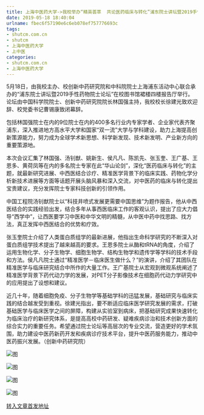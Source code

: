 ```yaml
---
title: 上海中医药大学->我校举办“精英荟萃  共论医药临床与转化”浦东院士讲坛暨2019手性药物院士论坛 | shutcm.com.cn
date: 2019-05-18 18:40:04
urlname: fbec6f57190e6c6eb078ef757776693c
tags: 
- shutcm.com.cn
- shutcm
- 上海中医药大学
- 上中医
categories:
- shutcm.com.cn
- 上海中医药大学
---
```



5月18日，由我校主办、校创新中药研究院和中科院院士上海浦东活动中心联合承办的“浦东院士讲坛暨2019手性药物院士论坛”在校图书馆裙楼四楼报告厅举行。论坛由中国科学院院士、创新中药研究院院长林国强主持，我校校长徐建光致欢迎辞、校党委书记曹锡康致闭幕辞。

包括林国强院士在内的9位院士在内的400多名行业内专家学者、企业家代表齐聚浦东，深入推进地方高水平大学和国家“双一流”大学与学科建设，助力上海提高创新策源能力，努力成为全球学术新思想、科学新发现、技术新发明、产业新方向的重要策源地。

本次会议汇集了林国强、汤钊猷、姚新生、侯凡凡、陈凯先、张玉奎、王广基、王恩多、黄荷凤等在内的多名院士专家在此“华山论剑”，深化“医药临床与转化”的主题，就最新研究进展、中西医结合诊疗、精准医学背景下的临床实践、药物化学分析新技术进展等方面等话题开展头脑风暴和深入交流，对中医药的临床与转化提出宝贵建议，充分发挥院士专家科技创新的引领作用。

中国工程院汤钊猷院士以“科技井喷式发展更需要中国思维”为题作报告，他从中西医结合的实践经验出发，结合多年从事西医临床工作的客观认识，提出了应大力倡导“西学中”，让西医要学习中医和中华文明的精髓，从中医中药中找思路、找方法，真正发挥中西医结合的优势和疗效。

张玉奎院士介绍了人类蛋白质组学的最新进展，他指出生命科学研究的不断深入对蛋白质组学技术提出了越来越高的要求。王恩多院士从酶和tRNA的角度，介绍了运用生物化学、分子生物学、细胞生物学、结构生物学和遗传学等学科的技术手段和方法。侯凡凡院士通过“精准医学－临床医生做什么？”的演讲，介绍了其团队在精准医学与临床研究结合中所作的大量工作。王广基院士从宏观到微观系统阐述了精准医学背景下药代动力学的发展，对PET分子影像技术在细胞药代动力学研究中的应用提出了设想和建议。

近几十年，随着细胞免疫、分子生物学等基础学科的迅猛发展，基础研究与临床实践的结合越发受到重视。徐建光指出，要不断适应临床医学研究发展的需求，打破基础医学与临床医学之间的屏障，构建从实验室到病床，把基础研究成果快速转化为临床治疗的新研究体系，是提高高校中药研发、疑难疾病诊治和技术创新方面的综合实力的重要任务。希望通过院士论坛等高层次的专业交流，营造更好的学术氛围，助力建设中医药新药开发和疾病诊疗技术平台，提升中医药服务能力，推动中医药振兴发展。（创新中药研究院）



![图](https://www.shutcm.edu.cn/_upload/article/images/de/d9/c3eb38524d0fa6c16c26efdd6392/218ab36e-03ce-4a3c-b5ca-59f789fc74eb.jpg)

![图](https://www.shutcm.edu.cn/_upload/article/images/de/d9/c3eb38524d0fa6c16c26efdd6392/4f50631a-8d1b-4eac-a637-940123d4a0ba.jpg)

![图](https://www.shutcm.edu.cn/_upload/article/images/de/d9/c3eb38524d0fa6c16c26efdd6392/6d084542-fa5e-4c73-a154-ddc095899960.jpg)

![图](https://www.shutcm.edu.cn/_upload/article/images/de/d9/c3eb38524d0fa6c16c26efdd6392/33dd9be1-cbcb-4fd6-b4a7-d8a3059443b7.jpg)

[转入文章首发地址](https://www.shutcm.edu.cn/2019/0518/c221a104491/page.htm)